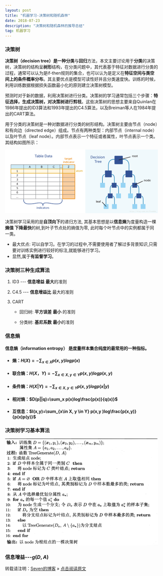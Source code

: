 ```yaml
---
layout: post
title: "机器学习-决策树和随机森林"
date: 2018-07-23
description: "决策树和随机森林的推导总结"
tag: 机器学习
---   
```


### 决策树

**决策树（decision tree）**是一种**分类**与**回归**方法，本文主要讨论用于**分类**的决策树，决策树的结构呈**树形**结构，在分类问题中，其代表基于特征对数据进行分类的过程，通常可以认为是if-then规则的集合，也可以认为是定义在**特征空间与类空间上的条件概率分布**。其主要优点是模型可读性好并且分类速度快。训练的时候，利用训练数据根据损失函数最小化的原则建立决策树模型。

预测时对于新的数据，利用决策树进行分类。决策树的学习通常包括三个步骤：**特征选择，生成决策树，对决策树进行剪枝**。这些决策树的思想主要来自Quinlan在1986年提出的ID3算法和1993年提出的C4.5算法，以及Breiman等人在1984年提出的CART算法。 

用于分类的决策树是一种对数据进行分类的树形结构。决策树主要由节点（node）和有向边（directed edge）组成。节点有两种类型：内部节点（internal node）以及叶节点（leaf node）。内部节点表示一个特征或者属性，叶节点表示一个类。其结构如图所示：  

![image](/images/ml/14.png)

决策树学习采用的是**自顶向下**的递归方法, 其基本思想是以**信息熵**为度量构造一棵**熵值 下降最快**的树,到叶子节点处的熵值为零, 此时每个叶节点中的实例都属于同一类。

- 最大优点: 可以自学习。在学习的过程中,不需要使用者了解过多背景知识,只需要对训练实例进行较好的标注,就能够进行学习。
- 显然,属于**有监督学习**。



### 决策树三种生成算法

1. ID3 --- **信息增益** **最大**的准则

2. C4.5 --- **信息增益比** 最大的准则

3. CART

   - 回归树: **平方误差** **最小** 的准则

   - 分类树: **基尼系数** **最小**的准则



### 信息熵

#### **信息熵（information entropy）** 是度量样本集合纯度的最常用的一种指标。

- #### 熵：$H(X)=-\sum_{x \in X} p(x,y)logp(x)$

- #### 联合熵：$H(X，Y)=-\sum_{x \in X,y \in Y} p(x,y)logp(x,y)$

- #### 条件熵：$H(X|Y)=-\sum_{x \in X,y \in Y} p(x,y)logp(x|y)$

- #### 相对熵：$D(p||q)=\sum_x p(x)log\frac{p(x)}{q(x)}$

- #### 互信息：$I(x,y)=\sum_{x\in X, y \in Y} p(x,y )log\frac{p(x,y)}{p(x)p(y)}$



### 决策树学习基本算法

![image](/images/ml/15.png)

### 信息增益---$g(D,A)$






转载请注明：[Seven的博客](http://seven.github.io) » [点击阅读原文](https://sevenold.github.io/2018/07/ml-DecisionTree/)
